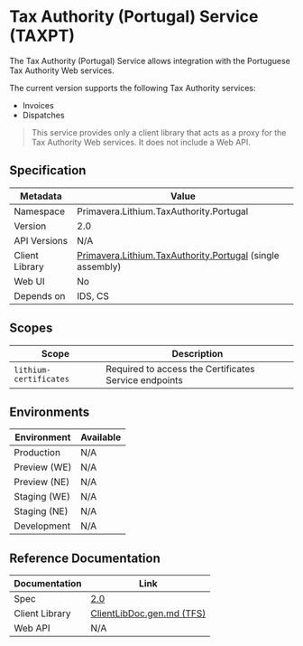 # Tax Authority (Portugal) Service (TAXPT)

The Tax Authority (Portugal) Service allows integration with the Portuguese Tax Authority Web services.

The current version supports the following Tax Authority services:

- Invoices
- Dispatches

> This service provides only a client library that acts as a proxy for the Tax Authority Web services. It does not include a Web API.

## Specification

| Metadata | Value |
| - | - |
| Namespace | Primavera.Lithium.TaxAuthority.Portugal |
| Version | 2.0 |
| API Versions | N/A |
| Client Library | [Primavera.Lithium.TaxAuthority.Portugal](http://nuget.primaverabss.com:82/feeds/public-lithium-general/Primavera.Lithium.TaxAuthority.Portugal/) (single assembly) |
| Web UI | No |
| Depends on | IDS, CS |

## Scopes

| Scope | Description |
| - | - |
| `lithium-certificates` | Required to access the Certificates Service endpoints |

## Environments

| Environment | Available |
| - | - |
| Production | N/A |
| Preview (WE) | N/A |
| Preview (NE) | N/A |
| Staging (WE) | N/A |
| Staging (NE) | N/A |
| Development | N/A |

## Reference Documentation

| Documentation | Link |
| - | - |
| Spec | [2.0](./specs/taxpt-spec-2.0.md) |
| Client Library | [ClientLibDoc.gen.md (TFS)](https://tfs.primaverabss.com/tfs/P.TEC.Elevation/Lithium/_versionControl?_a=preview&path=%24%2FLithium%2FMicroservices%2FCommon%2FTAXPT%2FMainline-v2%2FClientLib%2FGeneratedCode%2FClientLibDoc.gen.md) |
| Web API | N/A |
